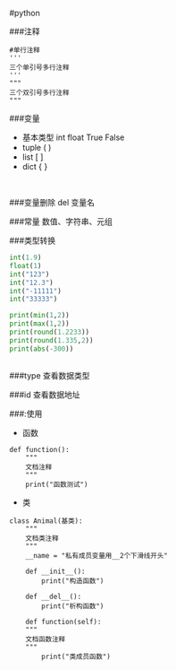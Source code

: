 #python

###注释
```
#单行注释
'''
三个单引号多行注释
'''
"""
三个双引号多行注释
"""
```
###变量
* 基本类型
        int float True False 
* tuple
        ( )
* list
        [ ]
* dict
        { }
<br>

###变量删除
del 变量名  

###常量
数值、字符串、元组

###类型转换
```python
int(1.9)
float(1)
int("123")
int("12.3")
int("-11111")
int("33333")

print(min(1,2))
print(max(1,2))
print(round(1.2233))
print(round(1.335,2))
print(abs(-300))
    
```
###type
查看数据类型

###id
查看数据地址

###:使用

* 函数
```
def function():
    """
    文档注释
    """
    print("函数测试")
```

* 类
```
class Animal(基类):
    """ 
    文档类注释
    """ 
    __name = "私有成员变量用__2个下滑线开头"

    def __init__():
        print("构造函数")

    def __del__():
        print("析构函数")

    def function(self):
    """ 
    文档函数注释
    """ 
        print("类成员函数")
```
